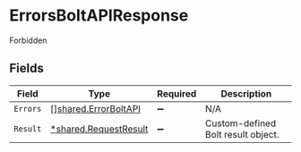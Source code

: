 # ErrorsBoltAPIResponse

Forbidden


## Fields

| Field                                                                | Type                                                                 | Required                                                             | Description                                                          |
| -------------------------------------------------------------------- | -------------------------------------------------------------------- | -------------------------------------------------------------------- | -------------------------------------------------------------------- |
| `Errors`                                                             | [][shared.ErrorBoltAPI](../../../pkg/models/shared/errorboltapi.md)  | :heavy_minus_sign:                                                   | N/A                                                                  |
| `Result`                                                             | [*shared.RequestResult](../../../pkg/models/shared/requestresult.md) | :heavy_minus_sign:                                                   | Custom-defined Bolt result object.                                   |